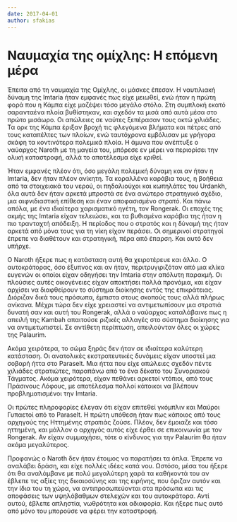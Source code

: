 ```yaml
---
date: 2017-04-01
author: sfakias
---
```

# Ναυμαχία της ομίχλης: Η επόμενη μέρα

Έπειτα από τη ναυμαχία της Ομίχλης, οι μάσκες έπεσαν. Η ναυτιλιακή δύναμη της
Imtaria ήταν εμφανές πως είχε μειωθεί, ενώ ήταν η πρώτη φορά που η Κάμπα είχε
μαζέψει τόσο μεγάλο στόλο. Στη συμπλοκή εκατό σαρανταένα πλοία βυθίστηκαν, και
σχεδόν τα μισά από αυτά μέσα στο πρώτο μισάωρο. Οι απώλειες σε ναύτες
ξεπέρασαν τους οκτώ χιλιάδες. Τα ορκ της Κάμπα έριξαν βροχή τις φλεγόμενα
βλήματα και πέτρες από τους καταπέλτες των πλοίων, ενώ ταυτόχρονα εμβόλισαν με
γρήγορα σκάφη τα κοντινότερα πολεμικά πλοία. Η άμυνα που ανέπτυξε ο ναύαρχος
Naroth με τη μαγεία του, μπόρεσε εν μέρει να περιορίσει την ολική καταστροφή,
αλλά το αποτέλεσμα είχε κριθεί.

Ήταν εμφανές πλέον ότι, όσο μεγάλη πολεμική δύναμη και αν ήταν η Imtaria, δεν
ήταν πλέον ανίκητη. Τα κοραλλένα καράβια τους, η βοήθεια από τα στοιχειακά του
νερού, οι πηδαλιούχοι και κωπηλάτες του Urdankh, όλα αυτά δεν ήταν αρκετά
μπροστά σε ένα ανώτερο στρατηγικό σχέδιο, μια αιφνιδιαστική επίθεση και έναν
αποφασισμένο στρατό. Και πάνω απόλα, με ένα ιδιαίτερα χαρισματικό ηγέτη, τον
Rongerak. Οι εποχές της ακμής της Imtaria είχαν τελειώσει, και τα βυθισμένα
καράβια της ήταν η πιο τρανταχτή απόδειξη. Η περίοδος που ο στρατός και η
δύναμή της ήταν αρκετά από μόνα τους για τη νίκη είχαν περάσει. Οι σημερινοί
στρατηγοί έπρεπε να διαθέτουν και στρατηγική, πέρα από έπαρση. Και αυτό δεν
υπήρχε.

Ο Naroth ήξερε πως η κατάσταση αυτή θα χειροτέρευε και άλλο. Ο αυτοκράτορας,
όσο έξυπνος και αν ήταν, περιτρυγιριζόταν από μια κλίκα ευγενών οι οποίοι
είχαν οδηγήσει την Imtaria στην απόλυτη παρακμή. Οι πλούσιες αυτές οικογένειες
είχαν αποκτήσει πολλά προνόμια, και είχαν αρχίσει να διαφθείρουν το σύστημα
διοίκησης εντός της επικράτειας. Διόριζαν δικά τους πρόσωπα, έμπιστα στους
σκοπούς τους αλλά πλήρως ανίκανα. Μέχρι τώρα δεν είχε χρειαστεί να
αντιμετωπίσουν μια στρατιά δυνατή σαν και αυτή του Rongerak, αλλά o ναύαρχος
καταλάβαινε πως η απειλή της Kambah απαιτούσε ριζικές αλλαγές στο σύστημα
διοίκησης για να αντιμετωπιστεί. Σε αντίθετη περίπτωση, απειλούνταν όλες οι
χώρες της Palaurim.

Ακόμα χειρότερα, το σώμα ξηράς δεν ήταν σε ιδιαίτερα καλύτερη κατάσταση. Οι
ανατολικές εκστρατευτικές δυνάμεις είχαν υποστεί μια σοβαρή ήττα στο Paraselt.
Μια ήττα που είχε απώλειες σχεδόν πέντε χιλιάδες στρατιώτες, παραπάνω από το
ένα δέκατο του Συνοριακού Τάγματος. Ακόμα χειρότερα, είχαν πεθάνει αρκετοί
ντόπιοι, από τους Πράσινους Λόφους, με αποτέλεσμα πολλοί κάτοικοι να βλέπουν
προβληματισμένοι την Imtaria.

Οι πρώτες πληροφορίες έλεγαν ότι είχαν επιτεθεί γκόμπλιν και Μαύροι Γυπαετοί
από το Paraselt. Η πρώτη υπόθεση ήταν πως κάποιος από τους αρχηγούς της
Ηττημένης στρατιάς ζούσε. Πλέον, δεν έμοιαζε και τόσο ηττημένη, και μάλλον ο
αρχηγός αυτός είχε έρθει σε επικοινωνία με τον Rongerak. Αν είχαν συμμαχήσει,
τότε ο κίνδυνος για την Palaurim θα ήταν ακόμα μεγαλύτερος.

Προφανώς ο Naroth δεν ήταν έτοιμος να παρατήσει τα όπλα. Έπρεπε να αναλάβει
δράση, και είχε πολλές ιδέες κατά νου. Ωστόσο, μέσα του ήξερε ότι θα
αναλάμβανε με πολύ μεγαλύτερη χαρά τα καθήκοντά του αν έβλεπε τις αξίες της
δικαιοσύνης και της ειρήνης, που όριζαν αυτόν και την ίδια του τη χώρα, να
αντιπροσωπεύονται στα πρόσωπα και τις αποφάσεις των υψηλόβαθμων στελεχών και
του αυτοκράτορα. Αντί αυτού, έβλεπε απληστία, νωθρότητα και αδιαφορία. Και
ήξερε πως αυτό από μόνο του μπορούσε να φέρει την καταστροφή.

